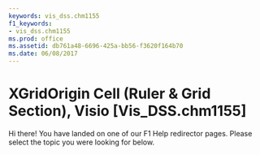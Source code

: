 ```yaml
---
keywords: vis_dss.chm1155
f1_keywords:
- vis_dss.chm1155
ms.prod: office
ms.assetid: db761a48-6696-425a-bb56-f3620f164b70
ms.date: 06/08/2017
---
```



# XGridOrigin Cell (Ruler &amp; Grid Section), Visio [Vis_DSS.chm1155]


Hi there! You have landed on one of our F1 Help redirector pages. Please select the topic you were looking for below.



